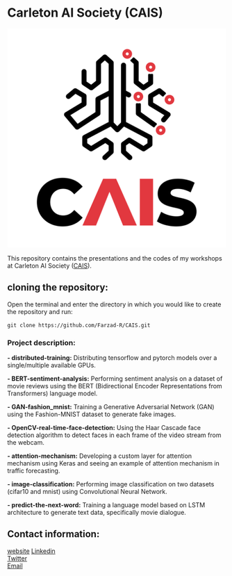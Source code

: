 # Carleton AI Society (CAIS)
![CAIS](logo/CAIS.png)

This repository contains the presentations and the codes of my workshops at Carleton AI Society ([CAIS](https://carletonai.com/)).

## cloning the repository:
Open the terminal and enter the directory in which you would like to create the repository and run:

```
git clone https://github.com/Farzad-R/CAIS.git
```

### Project description:
<p>
    <b>- distributed-training:</b> Distributing tensorflow and pytorch models over a single/multiple
    available GPUs.
</p>
<p>
    <b>- BERT-sentiment-analysis:</b> Performing sentiment analysis on a dataset of movie reviews
    using the BERT (Bidirectional Encoder Representations from Transformers) language model.
</p>
<p>
    <b>- GAN-fashion_mnist:</b> Training a Generative Adversarial Network (GAN) using the Fashion-MNIST
    dataset to generate fake images.

</p>
<p>
    <b>- OpenCV-real-time-face-detection:</b> Using the Haar Cascade face detection algorithm to detect
    faces in each frame of the video stream from the webcam.

</p>
<p>
    <b>- attention-mechanism:</b> Developing a custom layer for attention mechanism using Keras and seeing
    an example of attention mechanism in traffic forecasting.

</p>
<p>
    <b>- image-classification:</b> Performing image classification on two datasets (cifar10 and mnist)
    using Convolutional Neural Network.

</p>
<p>
    <b>- predict-the-next-word:</b> Training a language model based on LSTM architecture to generate text
    data, specifically movie dialogue.

</p>

## Contact information:
[website](https://farzad-r.github.io/)
[Linkedin](https://www.linkedin.com/in/farzad-roozitalab-173066152/)</br>
[Twitter](https://twitter.com/Farzad_rzt)</br>
[Email](farzadroozitalab@cmail.carleton.ca)